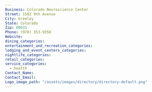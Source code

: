 ```yaml
---
Business: Colorado Neuroscience Center
Street: 1502 9th Avenue
City: Greeley
State: Colorado
Zip: 80631
Phone: (970) 353-9358
Website:
dining_categories:
entertainment_and_recreation_categories:
lodging_and_event_centers_categories:
nightlife_categories:
retail_categories:
service_categories:
  - health
Contact_Name:
Contact_Email:
Logo_image_path: "/assets/images/directory/directory-default.png"
---
```



